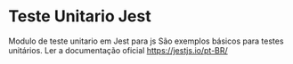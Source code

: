 # Teste Unitario Jest
 Modulo de teste unitario em Jest para js
 São exemplos básicos para testes unitários.
 Ler a documentação oficial https://jestjs.io/pt-BR/
 
